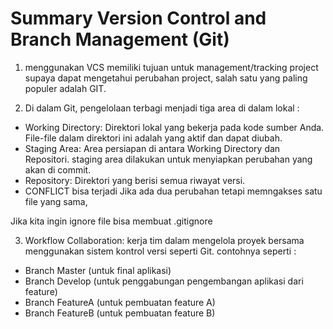 # Summary Version Control and Branch Management (Git)

1. menggunakan VCS memiliki tujuan untuk management/tracking project supaya dapat mengetahui perubahan project, salah satu yang paling populer adalah GIT.

2. Di dalam Git, pengelolaan terbagi menjadi tiga area di dalam lokal :
- Working Directory: Direktori lokal yang bekerja pada kode sumber Anda. File-file dalam direktori ini adalah yang aktif dan dapat diubah.
- Staging Area: Area persiapan di antara Working Directory dan Repositori. staging area dilakukan untuk menyiapkan perubahan yang akan di commit.
- Repository: Direktori yang berisi semua riwayat versi.
- CONFLICT bisa terjadi Jika ada dua perubahan tetapi memngakses satu file yang sama,

Jika kita ingin ignore file bisa membuat .gitignore

3. Workflow Collaboration: kerja tim dalam mengelola proyek bersama menggunakan sistem kontrol versi seperti Git.
contohnya seperti : 

- Branch Master (untuk final aplikasi)
- Branch Develop (untuk penggabungan pengembangan aplikasi dari feature)
- Branch FeatureA (untuk pembuatan feature A)
- Branch FeatureB (untuk pembuatan feature B)



